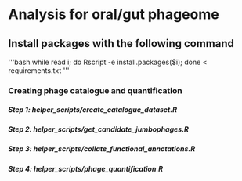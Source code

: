 # Analysis for oral/gut phageome

## Install packages with the following command
'''bash
while read i; do Rscript -e install.packages($i); done < requirements.txt
'''

### Creating phage catalogue and quantification

##### Step 1: helper_scripts/create_catalogue_dataset.R
##### Step 2: helper_scripts/get_candidate_jumbophages.R
##### Step 3: helper_scripts/collate_functional_annotations.R
##### Step 4: helper_scripts/phage_quantification.R
